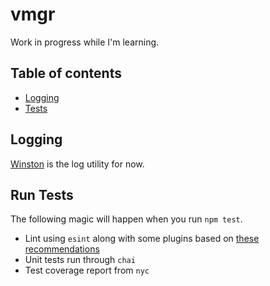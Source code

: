 # vmgr

Work in progress while I'm learning.

## Table of contents

 - [Logging](#logging)
 - [Tests](#run-tests)

## Logging

[Winston](https://github.com/winstonjs/winston) is the log utility for now.

## Run Tests

The following magic will happen when you run ```npm test```.

 - Lint using ```esint``` along with some plugins based on [these recommendations](https://github.com/i0natan/nodebestpractices#3-code-style-practices)
 - Unit tests run through ```chai```
 - Test coverage report from ```nyc```
